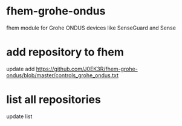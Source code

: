 # fhem-grohe-ondus
fhem module for Grohe ONDUS devices like SenseGuard and Sense

# add repository to fhem
update add https://github.com/J0EK3R/fhem-grohe-ondus/blob/master/controls_grohe_ondus.txt

# list all repositories
update list

